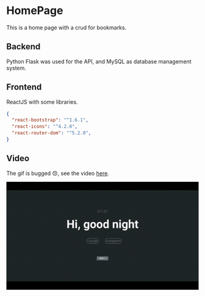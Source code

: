 # HomePage
This is a home page with a crud for bookmarks.

## Backend
Python Flask was used for the API, and MySQL as database management system.

## Frontend
ReactJS with some libraries.

```json
{
  "react-bootstrap": "^1.6.1",
  "react-icons": "^4.2.0",
  "react-router-dom": "^5.2.0",
}
```
## Video
<p>The gif is bugged 😞, see the video <a href="https://raw.githubusercontent.com/ShiWonWan/HomePage/main/VideoDemo.webm">here</a>.</p>

![Alt Text](https://raw.githubusercontent.com/ShiWonWan/HomePage/main/VideoDemo.gif)
